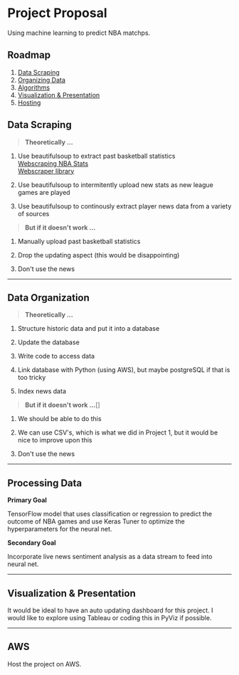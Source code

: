 # **Project Proposal**
Using machine learning to predict NBA matchps. 

## **Roadmap**
1. [Data Scraping](#Data-Scraping)
1. [Organizing Data](#Data-Organization)
1. [Algorithms](#Processing-Data)
1. [Visualization & Presentation](#Visualization-&-Presentations)
1. [Hosting](#AWS)


## **Data Scraping**

>**Theoretically ...**
1. Use beautifulsoup to extract past basketball statistics \
 [Webscraping NBA Stats](!https://towardsdatascience.com/web-scraping-nba-stats-4b4f8c525994)\
 [Webscraper library](!https://pypi.org/project/basketball-reference-web-scraper/)

1. Use beautifulsoup to intermitently upload new stats as new league games are played

1. Use beautifulsoup to continously extract player news data from a variety of sources

>**But if it doesn't work ...**

1. Manually upload past basketball statistics

2. Drop the updating aspect (this would be disappointing)

3. Don't use the news

---

## **Data Organization**

>**Theoretically ...**
1. Structure historic data and put it into a database

1. Update the database

1. Write code to access data

1. Link database with Python (using AWS), but maybe postgreSQL if that is too tricky

1. Index news data

>**But if it doesn't work ...**[]
1. We should be able to do this

1. We can use CSV's, which is what we did in Project 1, but it would be nice to improve upon this

1. Don't use the news
---
## **Processing Data**

**Primary Goal**

TensorFlow model that uses classification or regression to predict the outcome of NBA games and use Keras Tuner to optimize the hyperparameters for the neural net.

**Secondary Goal** 

Incorporate live news sentiment analysis as a data stream to feed into neural net.

---
## **Visualization & Presentation**

It would be ideal to have an auto updating dashboard for this project. I would like to explore using Tableau or coding this in PyViz if possible.

---
## **AWS**

Host the project on AWS.







